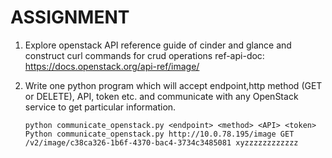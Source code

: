 # ASSIGNMENT

1. Explore openstack API reference guide of cinder and glance and construct curl commands for crud operations 
   ref-api-doc: https://docs.openstack.org/api-ref/image/

2. Write one python program which will accept endpoint,http method (GET or DELETE), API, token etc. and communicate with any OpenStack service to get particular information.
   ```
   python communicate_openstack.py <endpoint> <method> <API> <token>
   Python communicate_openstack.py http://10.0.78.195/image GET /v2/image/c38ca326-1b6f-4370-bac4-3734c3485081 xyzzzzzzzzzzzz  
   ```
